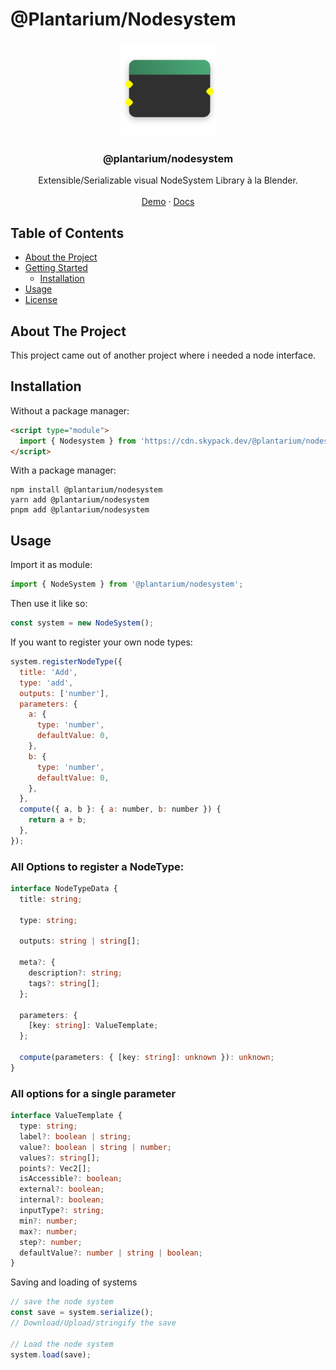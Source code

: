 # @Plantarium/Nodesystem

<div align="center">

<img src="public/assets/favicon.svg" width="30%"/>

  <h3 align="center">@plantarium/nodesystem</h3>

  <p align="center">
    Extensible/Serializable visual NodeSystem Library à la Blender.
    <br />
    <br />
    <a href="https://jim-fx.com/plant/nodes/">Demo</a>
     ·
    <a href="https://jim-fx.com/plant/nodes/">Docs</a>
  </p>

</div>

## Table of Contents

- [About the Project](#about-the-project)
- [Getting Started](#getting-started)
  - [Installation](#installation)
- [Usage](#usage)
- [License](#license)

## About The Project

This project came out of another project where i needed a node interface.

## Installation

Without a package manager:

```html
<script type="module">
  import { Nodesystem } from 'https://cdn.skypack.dev/@plantarium/nodesystem';
</script>
```

With a package manager:

```shell
npm install @plantarium/nodesystem
yarn add @plantarium/nodesystem
pnpm add @plantarium/nodesystem
```

## Usage

Import it as module:

```javascript
import { NodeSystem } from '@plantarium/nodesystem';
```

Then use it like so:

```javascript
const system = new NodeSystem();
```

If you want to register your own node types:

```javascript
system.registerNodeType({
  title: 'Add',
  type: 'add',
  outputs: ['number'],
  parameters: {
    a: {
      type: 'number',
      defaultValue: 0,
    },
    b: {
      type: 'number',
      defaultValue: 0,
    },
  },
  compute({ a, b }: { a: number, b: number }) {
    return a + b;
  },
});
```

### All Options to register a NodeType:

```typescript
interface NodeTypeData {
  title: string;

  type: string;

  outputs: string | string[];

  meta?: {
    description?: string;
    tags?: string[];
  };

  parameters: {
    [key: string]: ValueTemplate;
  };

  compute(parameters: { [key: string]: unknown }): unknown;
}
```

### All options for a single parameter

```typescript
interface ValueTemplate {
  type: string;
  label?: boolean | string;
  value?: boolean | string | number;
  values?: string[];
  points?: Vec2[];
  isAccessible?: boolean;
  external?: boolean;
  internal?: boolean;
  inputType?: string;
  min?: number;
  max?: number;
  step?: number;
  defaultValue?: number | string | boolean;
}
```

Saving and loading of systems

```javascript
// save the node system
const save = system.serialize();
// Download/Upload/stringify the save

// Load the node system
system.load(save);
```
